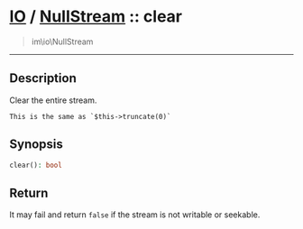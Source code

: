 # [IO](IO.md) / [NullStream](IO-NullStream.md) :: clear
 > im\io\NullStream
____

## Description
Clear the entire stream.

    This is the same as `$this->truncate(0)`  

## Synopsis
```php
clear(): bool
```

## Return
It may fail and return `false` if the stream is not
writable or seekable.
